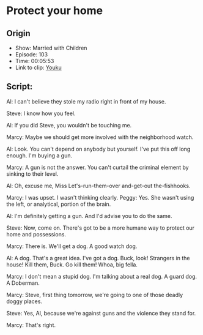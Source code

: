 # Protect your home
## Origin
- Show: Married with Children
- Episode: 103
- Time: 00:05:53
- Link to clip: [Youku](http://v.youku.com/v_show/id_XMzA0NjE2NjAxMg==.html?spm=a2h3j.8428770.3416059.1)

## Script:

Al: I can't believe they stole my radio right in front of my house.

Steve: I know how you feel.

Al: If you did Steve, you wouldn't be touching me.

Marcy: Maybe we should get more involved with the neighborhood watch.

Al: Look. You can't depend on anybody but yourself. I've put this off long enough. I'm buying a gun.

Marcy: A gun is not the answer. You can't curtail the criminal element by sinking to their level.

Al: Oh, excuse me, Miss Let's-run-them-over and-get-out the-fishhooks.

Marcy: I was upset. I wasn't thinking clearly.
Peggy: Yes. She wasn't using the left, or analytical, portion of the brain.

Al: I'm definitely getting a gun. And I'd advise you to do the same.

Steve: Now, come on. There's got to be a more humane way to protect our home and possessions.

Marcy: There is. We'll get a dog. A good watch dog.

Al: A dog. That's a great idea. I've got a dog. Buck, look! Strangers in the house! Kill them, Buck. Go kill them! Whoa, big fella.

Marcy: I don't mean a stupid dog. I'm talking about a real dog. A guard dog. A Doberman.

Marcy: Steve, first thing tomorrow, we're going to one of those deadly doggy places.

Steve: Yes, Al, because we're against guns and the violence they stand for.

Marcy: That's right.